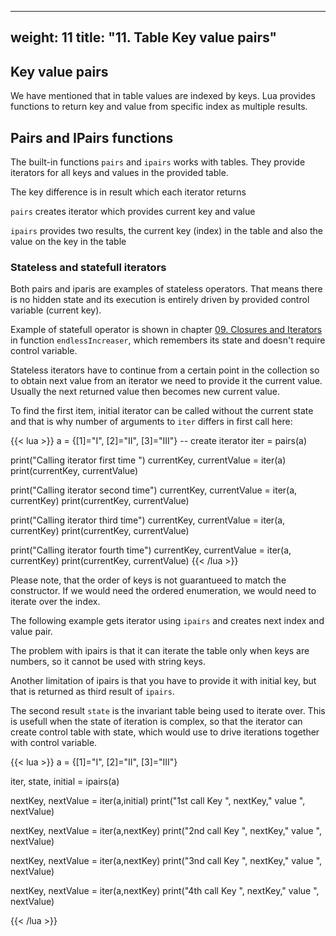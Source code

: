 
---
weight: 11
title: "11. Table Key value pairs"
---

## Key value pairs
We have mentioned that in table values are indexed by keys. Lua provides functions to return key and value from specific index as multiple results.

## Pairs and IPairs functions
The built-in functions `pairs` and `ipairs` works with tables. They provide iterators for all keys and values in the provided table.

The key difference is in result which each iterator returns

`pairs` creates iterator which provides current key and value 

`ipairs` provides two results, the current key (index) in the table and also the value on the key in the table

### Stateless and statefull iterators
Both pairs and iparis are examples of stateless operators. That means there is no hidden state and its execution is entirely driven by provided control variable (current key).

Example of statefull operator is shown in chapter [09. Closures and Iterators](/lua-tutorial/09-closures-iterators) in function `endlessIncreaser`, which remembers its state and doesn't require control variable.


Stateless iterators have to continue from a certain point in the collection so to obtain next value from an iterator we need to provide it the current value.
Usually the next returned value then becomes new current value.

To find the first item, initial iterator can be called without the current state and that is why number of arguments to `iter` differs in first call here: 

{{< lua >}}
a = {[1]="I", [2]="II", [3]="III"}
-- create iterator
iter = pairs(a)

print("Calling iterator first time ")
currentKey, currentValue = iter(a)
print(currentKey, currentValue)

print("Calling iterator second time")
currentKey, currentValue = iter(a, currentKey)
print(currentKey, currentValue)

print("Calling iterator third time")
currentKey, currentValue = iter(a, currentKey)
print(currentKey, currentValue)

print("Calling iterator fourth time")
currentKey, currentValue = iter(a, currentKey)
print(currentKey, currentValue)
{{< /lua >}}

Please note, that the order of keys is not guarantueed to match the constructor. If we would need the ordered enumeration, we would need to iterate over the index.


The following example gets iterator using `ipairs` and creates next index and value pair.

The problem with ipairs is that it can iterate the table only when keys are numbers, so it cannot be used with string keys.

Another limitation of ipairs is that you have to provide it with initial key, but that is returned as third result of `ipairs`.

The second result `state` is the invariant table being used to iterate over. This is usefull when the state of iteration is complex, so that the iterator can create control table with state, which would use to drive iterations together with control variable.

{{< lua >}}
a = {[1]="I", [2]="II", [3]="III"}

iter, state, initial = ipairs(a)

nextKey, nextValue = iter(a,initial)
print("1st call Key ", nextKey," value ", nextValue)

nextKey, nextValue = iter(a,nextKey)
print("2nd call Key ", nextKey," value ", nextValue)

nextKey, nextValue = iter(a,nextKey)
print("3nd call Key ", nextKey," value ", nextValue)

nextKey, nextValue = iter(a,nextKey)
print("4th call Key ", nextKey," value ", nextValue)

{{< /lua >}}
